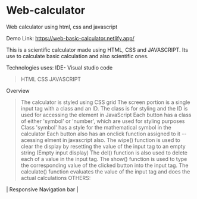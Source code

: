 # Web-calculator
Web calculator using html, css and javascript

Demo Link:
https://web-basic-calculator.netlify.app/

This is a scientific calculator made using HTML, CSS and JAVASCRIPT. Its use to calculate basic calculation and also scientific ones.

Technologies uses:
IDE- Visual studio code
> HTML
> CSS
> JAVASCRIPT

Overview

> The calculator is styled using CSS grid
> The screen portion is a single input tag with a class and an ID. The class is for styling and the ID is used for accessing the element in JavaScript
> Each button has a class of either 'symbol' or 'number', which are used for styling purposes
> Class 'symbol' has a style for the mathematical symbol in the calculator
> Each button also has an onclick function assigned to it -- acessing elment in javascript also.
> The wipe() function is used to clear the display by resetting the value of the input tag to an empty string (Empty input display)
> The del() function is also used to delete each of a value in the input tag.
> The show() function is used to type the corresponding value of the clicked button into the input tag.
> The calculate() function evaluates the value of the input tag and does the actual calculations
> OTHERS: 


| Responsive Navigation bar |
